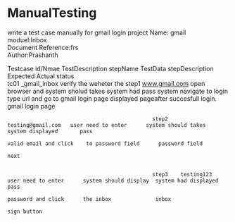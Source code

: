 # ManualTesting
write a test case manually for gmail login
project Name: gmail							
moduel:Inbox							
Document Reference:frs							
Author:Prashanth							
							
Testcase id/Nmae	     TestDescription	         stepName	   TestData	        stepDescription	       Expected	                Actual      	       status          
tc01 _gmail_inbox	    verify the weheter the      step1      www.gmail.com    open browser and       system sholud takes      system had            pass
                      system  navigate to login                               type url and go        to gmail login page      displayed 
                      pageafter succesfull login.                                                                             gmail login page
                     
                                                 
                                                  step2    testing@gmail.com   user need to enter 	   system should takes 	 system displayed       pass
                                                                              valid email and click    to password field      password field
                                                                               next
                     
             
                                                  step3    testing123         user need to enter      system should display  system had displayed    pass
							                                                                password and click      the inbox              inbox
                                                                              sign button

